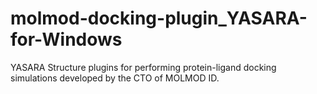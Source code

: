 # molmod-docking-plugin_YASARA-for-Windows
YASARA Structure plugins for performing protein-ligand docking simulations developed by the CTO of MOLMOD ID.  
